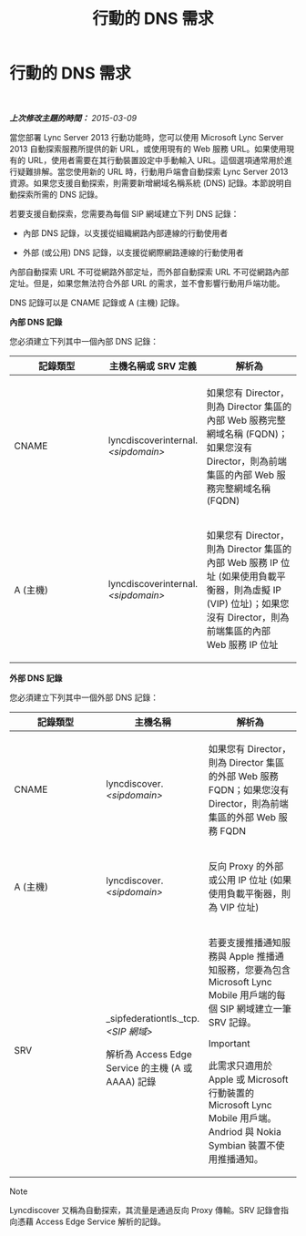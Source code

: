 ﻿---
title: 行動的 DNS 需求
TOCTitle: 行動的 DNS 需求
ms:assetid: df6962bc-2a16-440e-a333-022ebd14f957
ms:mtpsurl: https://technet.microsoft.com/zh-tw/library/Hh690040(v=OCS.15)
ms:contentKeyID: 49292556
ms.date: 08/24/2015
mtps_version: v=OCS.15
ms.translationtype: HT
---

# 行動的 DNS 需求

 

_**上次修改主題的時間：** 2015-03-09_

當您部署 Lync Server 2013 行動功能時，您可以使用 Microsoft Lync Server 2013 自動探索服務所提供的新 URL，或使用現有的 Web 服務 URL。如果使用現有的 URL，使用者需要在其行動裝置設定中手動輸入 URL。這個選項通常用於進行疑難排解。當您使用新的 URL 時，行動用戶端會自動探索 Lync Server 2013 資源。如果您支援自動探索，則需要新增網域名稱系統 (DNS) 記錄。本節說明自動探索所需的 DNS 記錄。

若要支援自動探索，您需要為每個 SIP 網域建立下列 DNS 記錄：

  - 內部 DNS 記錄，以支援從組織網路內部連線的行動使用者

  - 外部 (或公用) DNS 記錄，以支援從網際網路連線的行動使用者

內部自動探索 URL 不可從網路外部定址，而外部自動探索 URL 不可從網路內部定址。但是，如果您無法符合外部 URL 的需求，並不會影響行動用戶端功能。

DNS 記錄可以是 CNAME 記錄或 A (主機) 記錄。

**內部 DNS 記錄**

您必須建立下列其中一個內部 DNS 記錄：


<table>
<colgroup>
<col style="width: 33%" />
<col style="width: 33%" />
<col style="width: 33%" />
</colgroup>
<thead>
<tr class="header">
<th>記錄類型</th>
<th>主機名稱或 SRV 定義</th>
<th>解析為</th>
</tr>
</thead>
<tbody>
<tr class="odd">
<td><p>CNAME</p></td>
<td><p>lyncdiscoverinternal.<em>&lt;sipdomain&gt;</em></p></td>
<td><p>如果您有 Director，則為 Director 集區的內部 Web 服務完整網域名稱 (FQDN)；如果您沒有 Director，則為前端集區的內部 Web 服務完整網域名稱 (FQDN)</p></td>
</tr>
<tr class="even">
<td><p>A (主機)</p></td>
<td><p>lyncdiscoverinternal.<em>&lt;sipdomain&gt;</em></p></td>
<td><p>如果您有 Director，則為 Director 集區的內部 Web 服務 IP 位址 (如果使用負載平衡器，則為虛擬 IP (VIP) 位址)；如果您沒有 Director，則為前端集區的內部 Web 服務 IP 位址</p></td>
</tr>
</tbody>
</table>


**外部 DNS 記錄**

您必須建立下列其中一個外部 DNS 記錄：


<table>
<colgroup>
<col style="width: 33%" />
<col style="width: 33%" />
<col style="width: 33%" />
</colgroup>
<thead>
<tr class="header">
<th>記錄類型</th>
<th>主機名稱</th>
<th>解析為</th>
</tr>
</thead>
<tbody>
<tr class="odd">
<td><p>CNAME</p></td>
<td><p>lyncdiscover. <em>&lt;sipdomain&gt;</em></p></td>
<td><p>如果您有 Director，則為 Director 集區 的外部 Web 服務 FQDN；如果您沒有 Director，則為前端集區的外部 Web 服務 FQDN</p></td>
</tr>
<tr class="even">
<td><p>A (主機)</p></td>
<td><p>lyncdiscover. <em>&lt;sipdomain&gt;</em></p></td>
<td><p>反向 Proxy 的外部或公用 IP 位址 (如果使用負載平衡器，則為 VIP 位址)</p></td>
</tr>
<tr class="odd">
<td><p>SRV</p></td>
<td><p>_sipfederationtls._tcp. <em>&lt;SIP 網域&gt;</em></p>
<p>解析為 Access Edge Service 的主機 (A 或 AAAA) 記錄</p></td>
<td><p>若要支援推播通知服務與 Apple 推播通知服務，您要為包含 Microsoft Lync Mobile 用戶端的每個 SIP 網域建立一筆 SRV 記錄。</p>
<div>

> [!IMPORTANT]  
> 此需求只適用於 Apple 或 Microsoft 行動裝置的 Microsoft Lync Mobile 用戶端。Andriod 與 Nokia Symbian 裝置不使用推播通知。


</div></td>
</tr>
</tbody>
</table>


> [!NOTE]  
> Lyncdiscover 又稱為自動探索，其流量是通過反向 Proxy 傳輸。SRV 記錄會指向憑藉 Access Edge Service 解析的記錄。


